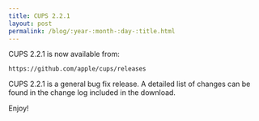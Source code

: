 ```yaml
---
title: CUPS 2.2.1
layout: post
permalink: /blog/:year-:month-:day-:title.html
---
```


CUPS 2.2.1 is now available from:

    https://github.com/apple/cups/releases

CUPS 2.2.1 is a general bug fix release. A detailed list of changes can be found in the change log included in the download.

Enjoy!
